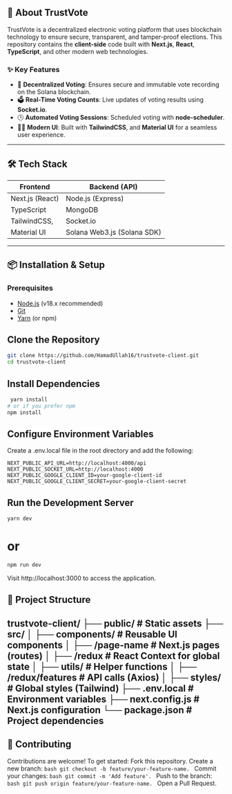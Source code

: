 ## 🚀 About TrustVote

TrustVote is a decentralized electronic voting platform that uses blockchain technology to ensure secure, transparent, and tamper-proof elections. This repository contains the **client-side** code built with **Next.js**, **React**, **TypeScript**, and other modern web technologies.

### ✨ Key Features
- 🔐 **Decentralized Voting**: Ensures secure and immutable vote recording on the Solana blockchain.
- 🗳️ **Real-Time Voting Counts**: Live updates of voting results using **Socket.io**.
- 🕒 **Automated Voting Sessions**: Scheduled voting with **node-scheduler**.
- 🧑‍💻 **Modern UI**: Built with **TailwindCSS**, and **Material UI** for a seamless user experience.

---

## 🛠️ Tech Stack

| **Frontend**            | **Backend (API)**             |
|-------------------------|-------------------------------|
| Next.js (React)         | Node.js (Express)             |
| TypeScript              | MongoDB                       |
| TailwindCSS,            | Socket.io                     |
| Material UI             | Solana Web3.js (Solana SDK)   |


---

## 📦 Installation & Setup

### Prerequisites
- [Node.js](https://nodejs.org/) (v18.x recommended)
- [Git](https://git-scm.com/)
- [Yarn](https://yarnpkg.com/) (or npm)

## Clone the Repository
```bash
git clone https://github.com/HamadUllah16/trustvote-client.git
cd trustvote-client
```

## Install Dependencies

```bash
 yarn install
# or if you prefer npm
npm install
```

## Configure Environment Variables

Create a .env.local file in the root directory and add the following:

```
NEXT_PUBLIC_API_URL=http://localhost:4000/api
NEXT_PUBLIC_SOCKET_URL=http://localhost:4000
NEXT_PUBLIC_GOOGLE_CLIENT_ID=your-google-client-id
NEXT_PUBLIC_GOOGLE_CLIENT_SECRET=your-google-client-secret
```

## Run the Development Server

```bash
yarn dev
```
# or
```bash
npm run dev
```

Visit http://localhost:3000 to access the application.

## 📂 Project Structure

trustvote-client/
├── public/                # Static assets
├── src/
│   ├── components/        # Reusable UI components
│   ├── /page-name         # Next.js pages (routes)
│   ├── /redux             # React Context for global state
│   ├── utils/             # Helper functions
│   ├── /redux/features    # API calls (Axios)
│   ├── styles/            # Global styles (Tailwind)
├── .env.local             # Environment variables
├── next.config.js         # Next.js configuration
└── package.json           # Project dependencies
---

## 🤝 Contributing

Contributions are welcome! To get started:
    Fork this repository.
    Create a new branch: 
    ```bash
    git checkout -b feature/your-feature-name.
    ```
    Commit your changes: 
    ```bash
    git commit -m 'Add feature'.
    ```
    Push to the branch: 
    ```bash
    git push origin feature/your-feature-name.
    ```
    Open a Pull Request.


